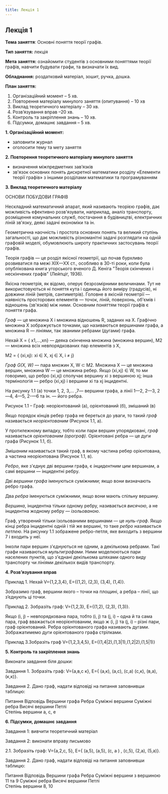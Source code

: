 ```yaml
---
title: Лекція 1
---
```


## Лекція 1

**Тема заняття**: Основні поняття теорії графів.

**Тип заняття:** лекція

**Мета заняття:** ознайомити студентів з основними поняттями теорії графів, навчити будувати графи, та визначати їх  вид.

**Обладнання:**  роздатковий матеріал, зошит, ручка, дошка.

**План заняття:**
1.	Організаційний момент – 5 хв.
2.	Повторення матеріалу минулого заняття (опитування) – 10 хв
3.	Виклад теоретичного матеріалу – 30 хв.
4.	Розв’язування вправ –20 хв.
5.	Контроль та закріплення знань – 10 хв.
6.	Підсумки, домашнє завдання – 5 хв.

**1.	Організаційний момент:**
-	заповнити журнал
-	оголосити тему та мету заняття

**2.	Повторення теоретичного матеріалу минулого заняття**
-	визначення міжпредметних зав’язків
-	зв'язок основних понять дискретної математики розділу  «Елементи теорії графів» з іншими розділами математики та програмуванням

**3.	Виклад теоретичного матеріалу**

ОСНОВИ ПОБУДОВИ ГРАФІВ

Нескладний математичний апарат, який називають теорією графів, дає можливість ефективно розв'язувати, наприклад, аналіз транспорту, розміщення комунальних служб, постачання в будівництві, електричних ліній зв'язку, деякі задачі економіки та ін.

Геометрична наочність і простота основних понять та великий ступінь загальності, що дає можливість різноманітні задачі розглядати на одній графовій моделі, обумовлюють широту практичних застосувань теорії графів.

Теорія графів — це розділ якісної геометрії, що почав бурхливо розвиватися па межі XIX—XX ст., особливо в 30-ті роки, коли була опублікована книга угорського вченого Д. Кеніга "Теорія скінчених і нескінчених графів" (Лейпціг, 1936).

Якісна геометрія, як відомо, оперує безрозмірними величинами. Тут не використовуються ні поняття кута і одиниць його виміру (градусів), ні довжини ліній (метрів, сантиметрів). Головне в якісній геометрії — наявність просторових елементів — точок, ліній, поверхонь, об'ємів і відношень (зв'язків) між ними. Основним поняттям теорії графів є поняття графа.

*Граф* — це множина X і множина відношень R, заданих на X. Графічно множина X зображується точками, що називаються вершинами графа, а множина R — лініями, так званими ребрами (дугами) графа.

Нехай X = { x1,…,xn} — деяка скінченна множина (множина вершин), M2 — множина всіх невпорядкованих пар елементів з X,

M2 = { (xi,xj): xi ∈ X, xj ∈ X, i ≠ j}

 *Граф G(X, W)* — пара множин X, W ⊂ M2. Множина X — це множина вершин, множина W — це множина ребер. Якщо (xi,xj) ∈ W, то ми говоримо, що ребро (xi,xj) сполучає вершину xi з вершиною xj; інша термінологія — ребро (xi,xj) і вершини xi та xj інцидентні.

 На рисунку 1.1 (а) точки 1, 2, 3,... ,7— вершини графа, а лінії 1—2, 2—З, 2—4, 4—5, 2-—6 та ін. — його ребра.

Рисунок 1.1 – Граф: неорієнтований (а), орієнтований (б), змішаний (в)

 Якщо порядок кінців ребер графа не береться до уваги, то такий *граф* називається *неорієнтованим* (Рисунок 1.1, а).

У протилежному випадку, тобто коли пари вершин упорядковані, *граф* називається *орієнтованим (орограф)*. Орієнтовані ребра — це дуги графа (Рисунок 1.1, б).

*Змішаним* називається такий граф, в якому частина ребер орієнтована, а частина неорієнтована (Рисунок 1.1, в).

*Ребро*, яке з'єднує дві вершини графа, є *інцидентним* цим вершинам, а самі вершини — інцидентні ребру.

Дві *вершини графа* іменуються *суміжними*; якщо вони визначають ребро графа.

Два *ребра* іменуються *суміжними*, якщо вони мають спільну вершину.

*Вершина*, інцидентна тільки одному ребру, називається *висячою*, а не інцидентна жодному ребру — *ізольованою*.

Граф, утворений тільки ізольованими вершинами — це *нуль-граф*.
Якщо кінці ребра інцидентні одній і тій же вершині, то таке *ребро* називається *петлею*. На рисунку 1.1 зображене ребро-петля, яке виходить з вершини 7 і входить у неї.

Інколи пари вершин з'єднуються не одним, а декількома ребрами. Такі графи називаються *мультиграфами*. Ними моделюються пари населених пунктів, що з'єднані декількома шляхами одного виду транспорту чи лініями декількох видів транспорту.

**4.	Розв’язування вправ**

Приклад 1. Нехай V={1,2,3,4}, E={(1,2), (2,3), (3,4), (1,4)}.  

Зобразимо граф, вершини якого – точки на площині, а ребра – лінії, що з’єднують ці точки.

Приклад 2. Зобразіть граф: V={1,2,3}, E={(1,2), (2,3), (1,3)}.

Якщо (i, j) – невпорядкована пара, тобто (i, j) та (j, i) – одна й та сама пара, граф вважається неорієнтованим, якщо ж (i, j) та (j, i) – різні пари, граф орієнтований. Ребра орієнтованого графа називають дугами. Зображатимемо дуги орієнтованого графа стрілками.   

Приклад 3.Зобразіть граф V={1,2,3,4,5}, E={(1,4|2),(1,3|1),(1,2|2),(1,5|1)}

**5.	Контроль та закріплення знань**

Виконати завдання біля дошки:

Завдання 1. Зобразіть граф: V={а,в,с к}, E={ (а,к), (а,с), (с,а)  (с,к), (в,а), (к,к)}.

Завдання 2. Дано граф,  надати відповіді на питання заповнивши таблицю:

Питання	Відповідь
Вершини графа
Ребра
Суміжні вершини
Суміжні ребра
Висячі вершини
Петлі 	
Степінь вершини а, с, е

**6.	Підсумки, домашнє завдання**

Завдання 1: вивчити теоретичний матеріал

Завдання 2: виконати вправу письмово

2.1. Зобразіть граф: V={а,2,с, 5}, E={ (а,5), (а,5), (с, а ) , (с,5), (2,а), (5,а)}.

Завдання 2. Дано граф,  надати відповіді на питання заповнивши таблицю:

Питання	Відповідь
Вершини графа
Ребра
Суміжні вершини з вершиною 11 та 9
Суміжні ребра
Висячі вершини
Петлі 	
Степінь вершини 8, 10
